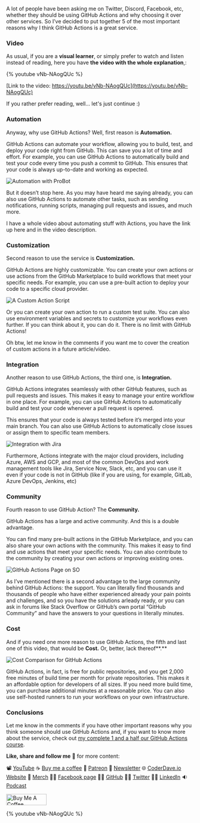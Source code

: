 A lot of people have been asking me on Twitter, Discord, Facebook, etc, whether they should be using GitHub Actions and why choosing it over other services. So I’ve decided to put together 5 of the most important reasons why I think GitHub Actions is a great service.

### Video

As usual, if you are a __visual learner__, or simply prefer to watch and listen instead of reading, here you have __the video with the whole explanation__,:

{% youtube vNb-NAogQUc %}

[Link to the video: https://youtu.be/vNb-NAogQUc](https://youtu.be/vNb-NAogQUc)

If you rather prefer reading, well... let's just continue :)

### Automation

Anyway, why use GitHub Actions? Well, first reason is **Automation.**

GitHub Actions can automate your workflow, allowing you to build, test, and deploy your code right from GitHub. This can save you a lot of time and effort. For example, you can use GitHub Actions to automatically build and test your code every time you push a commit to GitHub. This ensures that your code is always up-to-date and working as expected. 

![Automation with ProBot](https://dev-to-uploads.s3.amazonaws.com/uploads/articles/rpi67kyh9lm7z9fjisqk.png)

But it doesn’t stop here. As you may have heard me saying already, you can also use GitHub Actions to automate other tasks, such as sending notifications, running scripts, managing pull requests and issues, and much more.

I have a whole video about automating stuff with Actions, you have the link up here and in the video description.

### Customization

Second reason to use the service is **Customization.**

GitHub Actions are highly customizable. You can create your own actions or use actions from the GitHub Marketplace to build workflows that meet your specific needs. For example, you can use a pre-built action to deploy your code to a specific cloud provider.

![A Custom Action Script](https://dev-to-uploads.s3.amazonaws.com/uploads/articles/ospff9lu7i0j3uu3mhll.png)

Or you can create your own action to run a custom test suite. You can also use environment variables and secrets to customize your workflows even further. If you can think about it, you can do it. There is no limit with GitHub Actions! 

Oh btw, let me know in the comments if you want me to cover the creation of custom actions in a future article/video.

### Integration

Another reason to use GitHub Actions, the third one, is **Integration.**

GitHub Actions integrates seamlessly with other GitHub features, such as pull requests and issues. This makes it easy to manage your entire workflow in one place. For example, you can use GitHub Actions to automatically build and test your code whenever a pull request is opened. 

This ensures that your code is always tested before it’s merged into your main branch. You can also use GitHub Actions to automatically close issues or assign them to specific team members.

![Integration with Jira](https://dev-to-uploads.s3.amazonaws.com/uploads/articles/g8mns92z0lkll2vlplrs.png)

Furthermore, Actions integrate with the major cloud providers, including Azure, AWS and GCP, and most of the common DevOps and work management tools like Jira, Service Now, Slack, etc, and you can use it even if your code is not in GitHub (like if you are using, for example, GitLab, Azure DevOps, Jenkins, etc)

### Community

Fourth reason to use GitHub Action? The **Community.**

GitHub Actions has a large and active community. And this is a double advantage.

You can find many pre-built actions in the GitHub Marketplace, and you can also share your own actions with the community. This makes it easy to find and use actions that meet your specific needs. You can also contribute to the community by creating your own actions or improving existing ones.

![GitHub Actions Page on SO](https://dev-to-uploads.s3.amazonaws.com/uploads/articles/unx53a9m6m625l96nsr9.png)

As I’ve mentioned there is a second advantage to the large community behind GitHub Actions: the support. You can literally find thousands and thousands of people who have either experienced already your pain points and challenges, and so you have the solutions arleady ready, or you can ask in forums like Stack Overflow or GitHub’s own portal “GitHub Community” and have the answers to your questions in literally minutes.

### Cost

And if you need one more reason to use GitHub Actions, the fifth and last one of this video, that would be **Cost.** Or, better, lack thereof**.**

![Cost Comparison for GitHub Actions](https://dev-to-uploads.s3.amazonaws.com/uploads/articles/gp8q9f689kql49pco118.png)

GitHub Actions, in fact, is free for public repositories, and you get 2,000 free minutes of build time per month for private repositories. This makes it an affordable option for developers of all sizes. If you need more build time, you can purchase additional minutes at a reasonable price. You can also use self-hosted runners to run your workflows on your own infrastructure.

### Conclusions

Let me know in the comments if you have other important reasons why you think someone should use GitHub Actions and, if you want to know more about the service, check out [my complete 1 and a half our GitHub Actions course](https://youtu.be/TLB5MY9BBa4).

__Like, share and follow me__ 🚀 for more content:

📽 [YouTube](https://www.youtube.com/CoderDave)
☕ [Buy me a coffee](https://buymeacoffee.com/CoderDave)
💖 [Patreon](https://patreon.com/CoderDave)
📧 [Newsletter](https://coderdave.io/newsletter)
🌐 [CoderDave.io Website](https://coderdave.io)
👕 [Merch](https://geni.us/cdmerch)
👦🏻 [Facebook page](https://www.facebook.com/CoderDaveYT)
🐱‍💻 [GitHub](https://github.com/n3wt0n)
👲🏻 [Twitter](https://www.twitter.com/davide.benvegnu)
👴🏻 [LinkedIn](https://www.linkedin.com/in/davidebenvegnu/)
🔉 [Podcast](https://geni.us/cdpodcast)

<a href="https://www.buymeacoffee.com/CoderDave" target="_blank"><img src="https://cdn.buymeacoffee.com/buttons/v2/default-yellow.png" alt="Buy Me A Coffee" style="height: 30px !important; width: 108px !important;" ></a>

{% youtube vNb-NAogQUc %}